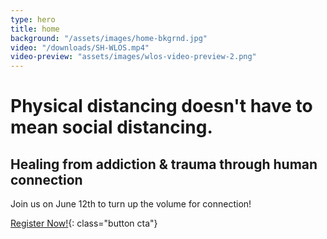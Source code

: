 ```yaml
---
type: hero
title: home
background: "/assets/images/home-bkgrnd.jpg"
video: "/downloads/SH-WLOS.mp4"
video-preview: "assets/images/wlos-video-preview-2.png"
---
```


# <span class="emphasized-header">Physical distancing doesn't have to mean social distancing.</span>

## Healing from addiction & trauma through human connection

Join us on June 12th to turn up the volume for connection!

[Register Now!](/we-are-the-medicine-festival/#watm-registration){: class="button cta"}
